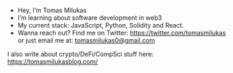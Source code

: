 - Hey, I’m Tomas Milukas
- I’m learning about software development in web3
- My current stack: JavaScript, Python, Solidity and React.
- Wanna reach out? Find me on Twitter: https://twitter.com/tomasmilukas or just email me at: tomasmilukas0@gmail.com

I also write about crypto/DeFi/CompSci stuff here: https://tomasmilukasblog.com/

<!---
tomasmilukas/tomasmilukas is a ✨ special ✨ repository because its `README.md` (this file) appears on your GitHub profile.
You can click the Preview link to take a look at your changes.
--->
